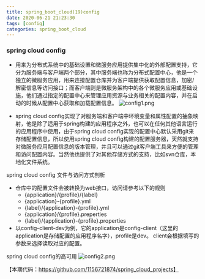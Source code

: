 ```yaml
---
title: spring_boot_cloud(19)config
date: 2020-06-21 21:23:30
tags: [config]
categories: spring_boot_cloud
---
```


### spring cloud config
- 用来为分布式系统中的基础设置和微服务应用提供集中化的外部配置支持，它分为服务端与客户端两个部分，其中服务端也称为分布式配置中心，他是一个独立的微服务应用，用来连接配置仓库并为客户端提供获取配置信息，加密/解密信息等访问接口；而客户端则是微服务架构中的各个微服务应用或基础设施，他们通过指定的配置中心来管理应用资源与业务相关的配置内容，并在启动的时候从配置中心获取和加载配置信息。
![config1.png](config1.png)

- spring cloud config实现了对服务端和客户端中环境变量和属性配置的抽象映射，他是除了适用于spring构建的应用程序之外，也可以在任何其他语言运行的应用程序中使用，由于spring cloud config实现的配置中心默认采用git来存储配置信息，所以使用spring cloud config构建的配置服务器，天然就支持对微服务应用配置信息的版本管理，并且可以通过git客户端工具来方便的管理和访问配置内容。当然他也提供了对其他存储方式的支持，比如svn仓库，本地化文件系统。

spring cloud config 文件与访问方式剖析
- 仓库中的配置文件会被转换为web接口，访问请参考以下的规则
  - {application}/{profile}/{label}
  - {application}-{profile}.yml
  - {label}/{application}-{profile}.yml
  - {application}/{profile}.preperties
  - {label}/{application}-{profile}.properties
- 以config-client-dev为例，它的application是config-client（这里的application是存储配置的应用程序名字），profile是dev。
client会根据填写的参数来选择读取对应的配置。

spring cloud config的高可用
![config2.png](config2.png)

【本期代码：https://github.com/1156721874/spring_cloud_projects】
